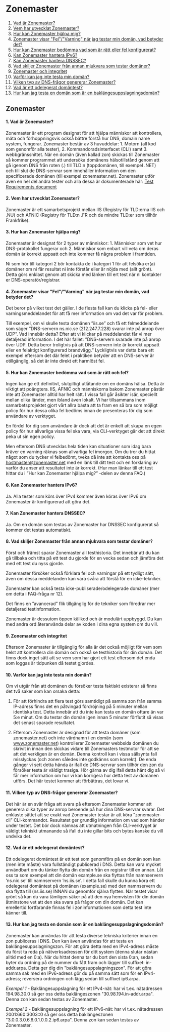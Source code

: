 Zonemaster
==========

1. [Vad är Zonemaster?](#q1)
2. [Vem har utvecklat Zonemaster?](#q2)
3. [Hur kan Zonemaster hjälpa mig?](#q3)
4. [Zonemaster visar "Fel"/"Varning" när jag testar min domän, vad betyder det?](#q4)
5. [Hur kan Zonemaster bedömma vad som är rätt eller fel konfigurerat?](#q5)
6. [Kan Zonemaster hantera IPv6?](#q6)
7. [Kan Zonemaster hantera DNSSEC?](#q7)
8. [Vad skiljer Zonemaster från annan mjukvara som testar domäner?](#q8)
9. [Zonemaster och integritet](#q9)
10. [Varför kan jag inte testa min domän?](#q10)
11. [Vilken typ av DNS-frågor genererar Zonemaster?](#q11)
12. [Vad är ett odelegerat domäntest?](#undelegated)
13. [ Hur kan jag testa en domän som är en baklängesuppslagningsdomän?](#q13)

Zonemaster
----------

#### 1. Vad är Zonemaster? <a name="q1"></a>

Zonemaster är ett program designat för att hjälpa människor att kontrollera, mäta och förhoppningsvis också bättre förstå hur DNS, domain name system, fungerar. Zonemaster består av 3 huvuddelar: 1. Motorn (all kod som genomför alla tester), 2. Kommandoradsinterfacet (CLI) samt 3. webbgränssnittet. När en domän (även kallad zon) skickas till Zonemaster så kommer programmet att undersöka domänens hälsotillstånd genom att gå igenom DNS från roten (.) till TLD:n (toppdomänen, till exempel .NET) och till slut de DNS-servrar som innehåller information om den specificerade domänen (till exempel zonemaster.net). Zonemaster utför även en hel del andra tester och alla dessa är dokumenterade här: [Test Requirements document](https://github.com/dotse/zonemaster/blob/master/docs/requirements/TestRequirements.md)

#### 2. Vem har utvecklat Zonemaster? <a name="q2"></a>

Zonemaster är ett samarbetsprojekt mellan IIS (Registry för TLD:erna IIS och .NU) och AFNIC
(Registry för TLD:n .FR och de mindre TLD:er som tillhör Frankfrike).

#### 3. Hur kan Zonemaster hjälpa mig? <a name="q3"></a>

Zonemaster är designat för 2 typer av människor: 1. Människor som vet hur DNS-protokollet fungerar och 2. Människor som enbart vill veta om deras domän är korrekt uppsatt och inte kommer få några problem i framtiden.

Ni som hör till kategori 2 bör kontakta de i kategori 1 för att felsöka er(a) domäner om ni får resultat ni inte förstår eller är nöjda med (allt grönt). Detta görs enklast genom att skicka med länken till ert test när ni kontakter er DNS-operatör/registrar.

#### 4. Zonemaster visar "Fel"/"Varning" när jag testar min domän, vad betyder det? <a name="q4"></a>

Det beror på vilket test det gäller. I de flesta fall kan du klicka på fel- eller varningsmeddelandet för att få mer information om vad det var för problem.

Till exempel, om vi skulle testa domänen ”iis.se” och få ett felmeddelande som säger ”DNS-servern ns.nic.se (212.247.7.228) svarar inte på anrop över UDP”. Vad innebär detta? Efter att vi klickar på meddelandet får vi mer detaljerad information. I det här fallet: ”DNS-servern svarade inte på anrop över UDP. Detta beror troligtvis på att DNS-servern inte är korrekt uppsatt eller en felaktigt konfigurerad brandvägg.” Lyckligtvis var detta bara ett exempel eftersom det där felet i praktiken betyder att en DNS-server är otillgänglig, så det är inte direkt ett harmlöst fel.

#### 5. Hur kan Zonemaster bedömma vad som är rätt och fel? <a name="q5"></a>

Ingen kan ge ett definitivt, slutgiltigt utlåtande om en domäns hälsa. Detta är 
viktigt att poängtera. IIS, AFNIC och människorna bakom Zonemaster påstår inte 
att Zonemaster alltid har helt rätt. I vissa fall går åsikter isär, speciellt 
mellan olika länder, men ibland även lokalt. Vi har tillsammans inom samarbetsprojektet
gjort vårt allra bästa att ta fram en så bra som möjligt policy för hur dessa
olika fel bedöms innan de presenteras för dig som användare av verktyget.

En fördel för dig som användare är dock att det är enkelt att skapa en egen policy för hur
allvarliga vissa fel ska vara, via CLI-verktyget går det att direkt peka ut sin egen policy.

Men eftersom DNS utvecklas hela tiden kan situationer som idag bara kräver en 
varning räknas som allvarliga fel imorgon. Om du tror du hittat något som du tycker
vi felbedömt, tveka då inte att kontakta oss på hostmaster@zonemaster.net med en 
länk till ditt test och en förklaring av varför du anser att resultatet inte är
korrekt. (Hur man länkar till ett test hittar du i ”Hur kan Zonemaster hjälpa mig?”
-delen av denna FAQ.)

#### 6. Kan Zonemaster hantera IPv6? <a name="q6"></a>

Ja. Alla tester som körs över IPv4 kommer även köras över IPv6 om Zonemaster är konfigurerad att göra det.

#### 7. Kan Zonemaster hantera DNSSEC? <a name="q7"></a>

Ja. Om en domän som testas av Zonemaster har DNSSEC konfigurerat så kommer det testas automatiskt.

#### 8. Vad skiljer Zonemaster från annan mjukvara som testar domäner? <a name="q8"></a>

Först och främst sparar Zonemaster all testhistoria. Det innebär att du kan gå tillbaka och titta på ett test du gjorde för en vecka sedan och jämföra det med ett test du nyss gjorde.

Zonemaster försöker också förklara fel och varningar på ett tydligt sätt, även om dessa meddelanden kan vara svåra att förstå för en icke-tekniker. 

Zonemaster kan också testa icke-publiserade/odelegerade domäner (mer om detta i FAQ-fråga nr 12).

Det finns en ”avancerad” flik tillgänglig för de tekniker som föredrar mer detaljerad testinformation.

Zonemaster är dessutom öppen källkod och är modulärt uppbyggd. Du kan med andra ord återanvända delar av koden i dina egna system om du vill.

#### 9. Zonemaster och integritet <a name="q9"></a>

Eftersom Zonemaster är tillgänglig för alla är det också möjligt för vem som helst att kontrollera din domän och också se testhistoria för din domän. Det finns dock inget sätt att se vem som har gjort ett test eftersom det enda som loggas är tidpunken då testet gjordes.

#### 10. Varför kan jag inte testa min domän? <a name="q10"></a>

Om vi utgår från att domänen du försöker testa faktiskt existerar så finns det två saker som kan orsaka detta:

1. För att förhindra att flera test görs samtidigt på samma zon från samma IP-adress finns det en påtvingad fördröjning på 5 minuter mellan identiska test. Detta innebär att du inte kan testa en domän oftare än var 5:e minut. Om du testar din domän igen innan 5 minuter förflutit så visas det senast sparade resultatet.

2. Eftersom Zonemaster är designad för att testa domäner (som zonemaster.net) och inte värdnamn i en domän (som www.zonemaster.net) kontrollerar Zonemaster webbsida domänen du skrivit in innan den skickas vidare till Zonemasters testmotor för att se att det verkligen är en domän. Denna kontroll kan i vissa sällsynta fall misslyckas (och zonen således inte godkänns som korrekt). De enda gånger vi sett detta hända är ifall de DNS-servrar som tillhör den zon du försöker testa är väldigt trasiga. Hör gärna av dig ifall detta hänt dig så vi får mer information om hur vi kan korrigera hur detta test av domänen utförs. Det här testet kommer att förbättras, det lovar vi.

#### 11. Vilken typ av DNS-frågor genererar Zonemaster? <a name="q11"></a>

Det här är en svår fråga att svara på eftersom Zonemaster kommer att generera olika typer av anrop beroende på hur dina DNS-servrar svarar. Det enklaste sättet att se exakt vad Zonemaster testar är att köra ”zonemaster-cli” CLI-kommandot. Resultatet ger grundlig information om vad som händer under testet. Det bör dock nämnas att utmatningen från CLI-verktyget är väldigt tekniskt utmanande så ifall du inte gillar bits och bytes kanske du vill undvika det.

#### 12. Vad är ett odelegerat domäntest? <a name="undelegated"></a>

Ett odelegerat domäntest är ett test som genomförs på en domän som kan (men inte måste) vara fullständigt publicerad i DNS. Detta kan vara mycket användbart om du tänker flytta din domän från en registrar till en annan. Låt oss ta som exempel att din domän example.se ska flyttas från namnservern ’ns.nic.se’ till namnservern ’ns.iis.se’. I detta fall skulle du kunna köra ett odelegerat domäntest på domänen (example.se) med den namnservern du ska flytta till (ns.iis.se) INNAN du genomför själva flytten. När testet visar grönt så kan du vara tämligen säker på att den nya hemvisten för din domän åtminstone vet att den ska svara på frågor om din domän. Det kan emellertid fortfarande finnas fel i zoninformationen som detta test inte känner till.

#### 13. Hur kan jag testa en domän som är en baklängesuppslagningsdomän? <a name="q13"></a>

Zonemaster kan användas för att testa diverse tekniska kriterier innan en zon publiceras i DNS.
Den kan även användas för att testa en baklängesuppslagningszon. För att göra detta med en IPv4-adress
måste du först ta reda på nätverksadressen för ditt system (denna slutar nästan alltid med en 0:a).
När du hittat denna tar du bort den sista 0:an, sedan byter du ordning på de nummer du fått fram och
lägger till suffixet: in-addr.arpa. Detta ger dig din "baklängesuppslagningszon".
För att göra samma sak med en IPv6-adress gör du på samma sätt som för en IPv4-adress; reversera ordningen
och lägg sedan till suffixet ip6.arpa.

*Exempel 1* - Baklängesuppslagning för ett IPv4-nät: har vi t.ex. nätadressen 194.98.30.0 så
ger oss detta baklängeszonen "30.98.194.in-addr.arpa". Denna zon kan sedan testas av Zonemaster.

*Exempel 2* - Baklängesuppslagning för ett IPv6-nät: har vi t.ex. nätadressen 2001:660:3003::0 så
ger oss detta baklängeszonen "3.0.0.3.0.6.6.0.1.0.0.2.ip6.arpa". Denna zon kan sedan testas av Zonemaster.
